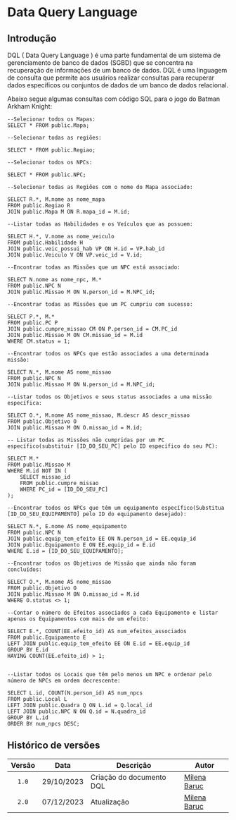 # Data Query Language

## Introdução
DQL ( Data Query Language ) é uma parte fundamental de um sistema de gerenciamento de banco de dados (SGBD) que se concentra na recuperação de informações de um banco de dados. DQL é uma linguagem de consulta que permite aos usuários realizar consultas para recuperar dados específicos ou conjuntos de dados de um banco de dados relacional.

Abaixo segue algumas consultas com código SQL para o jogo do Batman Arkham Knight: 

```
--Selecionar todos os Mapas:
SELECT * FROM public.Mapa;

--Selecionar todas as regiões:

SELECT * FROM public.Regiao;

--Selecionar todos os NPCs:

SELECT * FROM public.NPC;

--Selecionar todas as Regiões com o nome do Mapa associado:

SELECT R.*, M.nome as nome_mapa
FROM public.Regiao R
JOIN public.Mapa M ON R.mapa_id = M.id;

--Listar todas as Habilidades e os Veículos que as possuem:

SELECT H.*, V.nome as nome_veiculo
FROM public.Habilidade H
JOIN public.veic_possui_hab VP ON H.id = VP.hab_id
JOIN public.Veiculo V ON VP.veic_id = V.id;

--Encontrar todas as Missões que um NPC está associado:

SELECT N.nome as nome_npc, M.*
FROM public.NPC N
JOIN public.Missao M ON N.person_id = M.NPC_id;

--Encontrar todas as Missões que um PC cumpriu com sucesso:

SELECT P.*, M.*
FROM public.PC P
JOIN public.cumpre_missao CM ON P.person_id = CM.PC_id
JOIN public.Missao M ON CM.missao_id = M.id
WHERE CM.status = 1; 

--Encontrar todos os NPCs que estão associados a uma determinada missão:

SELECT N.*, M.nome AS nome_missao
FROM public.NPC N
JOIN public.Missao M ON N.person_id = M.NPC_id;

--Listar todos os Objetivos e seus status associados a uma missão específica:

SELECT O.*, M.nome AS nome_missao, M.descr AS descr_missao
FROM public.Objetivo O
JOIN public.Missao M ON O.missao_id = M.id;

-- Listar todas as Missões não cumpridas por um PC específico(substituir [ID_DO_SEU_PC] pelo ID específico do seu PC):

SELECT M.*
FROM public.Missao M
WHERE M.id NOT IN (
    SELECT missao_id
    FROM public.cumpre_missao
    WHERE PC_id = [ID_DO_SEU_PC]
);

--Encontrar todos os NPCs que têm um equipamento específico(Substitua [ID_DO_SEU_EQUIPAMENTO] pelo ID do equipamento desejado):

SELECT N.*, E.nome AS nome_equipamento
FROM public.NPC N
JOIN public.equip_tem_efeito EE ON N.person_id = EE.equip_id
JOIN public.Equipamento E ON EE.equip_id = E.id
WHERE E.id = [ID_DO_SEU_EQUIPAMENTO];

--Encontrar todos os Objetivos de Missão que ainda não foram concluídos:

SELECT O.*, M.nome AS nome_missao
FROM public.Objetivo O
JOIN public.Missao M ON O.missao_id = M.id
WHERE O.status <> 1; 

--Contar o número de Efeitos associados a cada Equipamento e listar apenas os Equipamentos com mais de um efeito:

SELECT E.*, COUNT(EE.efeito_id) AS num_efeitos_associados
FROM public.Equipamento E
LEFT JOIN public.equip_tem_efeito EE ON E.id = EE.equip_id
GROUP BY E.id
HAVING COUNT(EE.efeito_id) > 1;


--Listar todos os Locais que têm pelo menos um NPC e ordenar pelo número de NPCs em ordem decrescente:

SELECT L.id, COUNT(N.person_id) AS num_npcs
FROM public.Local L
LEFT JOIN public.Quadra Q ON L.id = Q.local_id
LEFT JOIN public.NPC N ON Q.id = N.quadra_id
GROUP BY L.id
ORDER BY num_npcs DESC;
```

## Histórico de versões

| Versão |    Data    | Descrição                | Autor                                                                                                                 |
| :----: | :--------: | ------------------------ | --------------------------------------------------------------------------------------------------------------------- |
| `1.0`  | 29/10/2023 | Criação do documento DQL | [Milena Baruc](https://github.com/MilenaBaruc)                                                                        |
| `2.0`  | 07/12/2023 | Atualização | [Milena Baruc](https://github.com/MilenaBaruc) |
